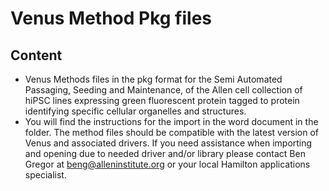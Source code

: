 # Venus Method Pkg files

## **Content**
* Venus Methods files in the pkg format for the Semi Automated Passaging, Seeding and Maintenance, of the Allen cell collection of  hiPSC lines expressing green fluorescent protein tagged to protein identifying specific cellular organelles and structures. 
* You will find the instructions for the import in the word document in the folder.  The method files should be compatible with the latest version of Venus and associated drivers. If you need assistance when importing and opening due to needed driver and/or library please contact Ben Gregor at beng@alleninstitute.org or your local Hamilton applications specialist.
